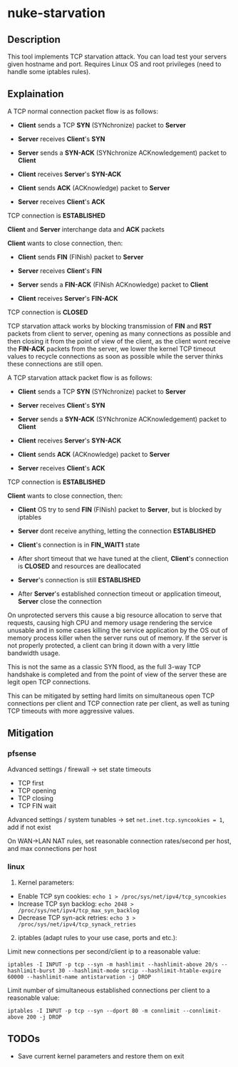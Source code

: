 # nuke-starvation

## Description

This tool implements TCP starvation attack.
You can load test your servers given hostname and port. Requires Linux OS and root privileges (need to handle some iptables rules).

## Explaination

A TCP normal connection packet flow is as follows:

- **Client** sends a TCP **SYN** (SYNchronize) packet to **Server**
- **Server** receives **Client**'s **SYN**

- **Server** sends a **SYN-ACK** (SYNchronize ACKnowledgement) packet to **Client**
- **Client** receives **Server**'s **SYN-ACK**

- **Client** sends **ACK** (ACKnowledge) packet to **Server**
- **Server** receives **Client**'s **ACK**

TCP connection is **ESTABLISHED**

**Client** and **Server** interchange data and **ACK** packets

**Client** wants to close connection, then:

- **Client** sends **FIN** (FINish) packet to **Server**
- **Server** receives **Client**'s **FIN**

- **Server** sends a **FIN-ACK** (FINish ACKnowledge) packet to **Client**
- **Client** receives **Server**'s **FIN-ACK**

TCP connection is **CLOSED**

TCP starvation attack works by blocking transmission of **FIN** and **RST** packets from client to server,
opening as many connections as possible and then closing it from the point of view of the client,
as the client wont receive the **FIN-ACK** packets from the server, we lower the kernel TCP timeout values
to recycle connections as soon as possible while the server thinks these connections are still open.

A TCP starvation attack packet flow is as follows:

- **Client** sends a TCP **SYN** (SYNchronize) packet to **Server**
- **Server** receives **Client**'s **SYN**

- **Server** sends a **SYN-ACK** (SYNchronize ACKnowledgement) packet to **Client**
- **Client** receives **Server**'s **SYN-ACK**

- **Client** sends **ACK** (ACKnowledge) packet to **Server**
- **Server** receives **Client**'s **ACK**

TCP connection is **ESTABLISHED**
	
**Client** wants to close connection, then:

- **Client** OS try to send **FIN** (FINish) packet to **Server**, but is blocked by iptables
- **Server** dont receive anything, letting the connection **ESTABLISHED**

- **Client**'s connection is in **FIN_WAIT1** state
- After short timeout that we have tuned at the client, **Client**'s connection is **CLOSED** and resources are deallocated
- **Server**'s connection is still **ESTABLISHED**
- After **Server**'s established connection timeout or application timeout, **Server** close the connection

On unprotected servers this cause a big resource allocation to serve that requests, causing high CPU and
memory usage rendering the service unusable and in some cases killing the service application by the OS
out of memory process killer when the server runs out of memory. If the server is not properly protected,
a client can bring it down with a very little bandwidth usage.

This is not the same as a classic SYN flood, as the full 3-way TCP handshake is completed and from the
point of view of the server these are legit open TCP connections.

This can be mitigated by setting hard limits on simultaneous open TCP connections per client and TCP
connection rate per client, as well as tuning TCP timeouts with more aggressive values.

## Mitigation

### pfsense

Advanced settings / firewall -> set state timeouts
 - TCP first
 - TCP opening
 - TCP closing
 - TCP FIN wait

Advanced settings / system tunables -> set `net.inet.tcp.syncookies = 1`, add if not exist

On WAN->LAN NAT rules, set reasonable connection rates/second per host, and max connections per host

### linux

1. Kernel parameters:
 - Enable TCP syn cookies: `echo 1 > /proc/sys/net/ipv4/tcp_syncookies`
 - Increase TCP syn backlog: `echo 2048 > /proc/sys/net/ipv4/tcp_max_syn_backlog`
 - Decrease TCP syn-ack retries: `echo 3 > /proc/sys/net/ipv4/tcp_synack_retries`

2. iptables (adapt rules to your use case, ports and etc.):

Limit new connections per second/client ip to a reasonable value:
```
iptables -I INPUT -p tcp --syn -m hashlimit --hashlimit-above 20/s --hashlimit-burst 30 --hashlimit-mode srcip --hashlimit-htable-expire 60000 --hashlimit-name antistarvation -j DROP
```

Limit number of simultaneous established connections per client to a reasonable value:
```
iptables -I INPUT -p tcp --syn --dport 80 -m connlimit --connlimit-above 200 -j DROP
```

## TODOs

- Save current kernel parameters and restore them on exit
